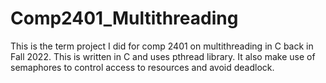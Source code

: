# Comp2401_Multithreading
This is the term project I did for comp 2401 on multithreading in C back in Fall 2022.
This is written in C and uses pthread library.
It also make use of semaphores to control access to resources and avoid deadlock.
